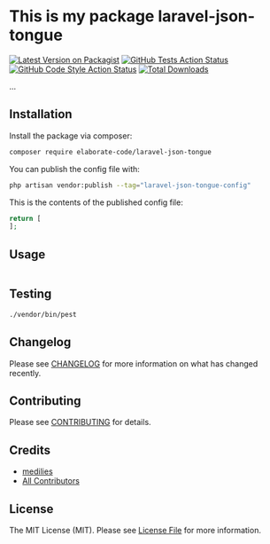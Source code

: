 # This is my package laravel-json-tongue

[![Latest Version on Packagist](https://img.shields.io/packagist/v/elaborate-code/laravel-json-tongue.svg?style=flat-square)](https://packagist.org/packages/elaborate-code/laravel-json-tongue)
[![GitHub Tests Action Status](https://img.shields.io/github/workflow/status/elaborate-code/laravel-json-tongue/run-tests?label=tests)](https://github.com/elaborate-code/laravel-json-tongue/actions?query=workflow%3Arun-tests+branch%3Amain)
[![GitHub Code Style Action Status](https://img.shields.io/github/workflow/status/elaborate-code/laravel-json-tongue/Fix%20PHP%20code%20style%20issues?label=code%20style)](https://github.com/elaborate-code/laravel-json-tongue/actions?query=workflow%3A"Fix+PHP+code+style+issues"+branch%3Amain)
[![Total Downloads](https://img.shields.io/packagist/dt/elaborate-code/laravel-json-tongue.svg?style=flat-square)](https://packagist.org/packages/elaborate-code/laravel-json-tongue)

<!-- ![maintained](https://img.shields.io/maintenance/yes/2022) -->

...

## Installation

Install the package via composer:

```bash
composer require elaborate-code/laravel-json-tongue
```

You can publish the config file with:

```bash
php artisan vendor:publish --tag="laravel-json-tongue-config"
```

This is the contents of the published config file:

```php
return [
];
```

## Usage

```php

```

## Testing

```bash
./vendor/bin/pest
```

## Changelog

Please see [CHANGELOG](CHANGELOG.md) for more information on what has changed recently.

## Contributing

Please see [CONTRIBUTING](CONTRIBUTING.md) for details.

## Credits

-   [medilies](https://github.com/medilies)
-   [All Contributors](../../contributors)

## License

The MIT License (MIT). Please see [License File](LICENSE.md) for more information.
